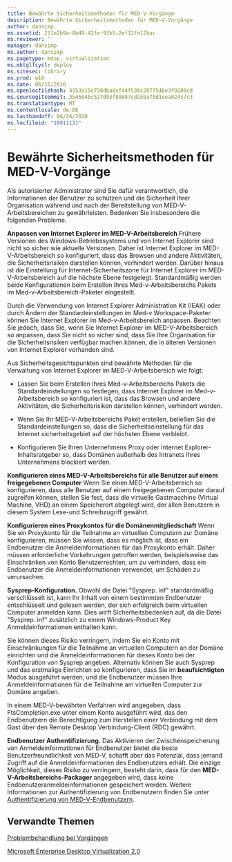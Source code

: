 ```yaml
---
title: Bewährte Sicherheitsmethoden für MED-V-Vorgänge
description: Bewährte Sicherheitsmethoden für MED-V-Vorgänge
author: dansimp
ms.assetid: 231e2b9a-8b49-42fe-93b5-2ef12fe17bac
ms.reviewer: ''
manager: dansimp
ms.author: dansimp
ms.pagetype: mdop, virtualization
ms.mktglfcycl: deploy
ms.sitesec: library
ms.prod: w10
ms.date: 06/16/2016
ms.openlocfilehash: 4353a15c756dba8cf44f530c2077546e3f9288cd
ms.sourcegitcommit: 354664bc527d93f80687cd2eba70d1eea024c7c3
ms.translationtype: MT
ms.contentlocale: de-DE
ms.lasthandoff: 06/26/2020
ms.locfileid: "10811131"
---
```

# Bewährte Sicherheitsmethoden für MED-V-Vorgänge


Als autorisierter Administrator sind Sie dafür verantwortlich, die Informationen der Benutzer zu schützen und die Sicherheit Ihrer Organisation während und nach der Bereitstellung von MED-V-Arbeitsbereichen zu gewährleisten. Bedenken Sie insbesondere die folgenden Probleme.

**Anpassen von Internet Explorer im MED-V-Arbeitsbereich** Frühere Versionen des Windows-Betriebssystems und von Internet Explorer sind nicht so sicher wie aktuelle Versionen. Daher ist Internet Explorer im MED-V-Arbeitsbereich so konfiguriert, dass das Browsen und andere Aktivitäten, die Sicherheitsrisiken darstellen können, verhindert werden. Darüber hinaus ist die Einstellung für Internet-Sicherheitszone für Internet Explorer im MED-V-Arbeitsbereich auf die höchste Ebene festgelegt. Standardmäßig werden beide Konfigurationen beim Erstellen Ihres Med-v-Arbeitsbereichs Pakets im Med-v-Arbeitsbereich-Paketer eingestellt.

Durch die Verwendung von Internet Explorer Administration Kit (IEAK) oder durch Ändern der Standardeinstellungen im Med-v Workspace-Paketer können Sie Internet Explorer im Med-v-Arbeitsbereich anpassen. Beachten Sie jedoch, dass Sie, wenn Sie Internet Explorer im MED-V-Arbeitsbereich so anpassen, dass Sie nicht so sicher sind, dass Sie Ihre Organisation für die Sicherheitsrisiken verfügbar machen können, die in älteren Versionen von Internet Explorer vorhanden sind.

Aus Sicherheitsgesichtspunkten sind bewährte Methoden für die Verwaltung von Internet Explorer im MED-V-Arbeitsbereich wie folgt:

-   Lassen Sie beim Erstellen Ihres Med-v-Arbeitsbereichs Pakets die Standardeinstellungen so festlegen, dass Internet Explorer im Med-v-Arbeitsbereich so konfiguriert ist, dass das Browsen und andere Aktivitäten, die Sicherheitsrisiken darstellen können, verhindert werden.

-   Wenn Sie Ihr MED-V-Arbeitsbereichs Paket erstellen, beließen Sie die Standardeinstellungen so, dass die Sicherheitseinstellung für das Internet sicherheitsgebiet auf der höchsten Ebene verbleibt.

-   Konfigurieren Sie Ihren Unternehmens Proxy oder Internet Explorer-Inhaltsratgeber so, dass Domänen außerhalb des Intranets Ihres Unternehmens blockiert werden.

**Konfigurieren eines MED-V-Arbeitsbereichs für alle Benutzer auf einem freigegebenen Computer** Wenn Sie einen MED-V-Arbeitsbereich so konfigurieren, dass alle Benutzer auf einem freigegebenen Computer darauf zugreifen können, stellen Sie fest, dass die virtuelle Gastmaschine (Virtual Machine, VHD) an einem Speicherort abgelegt wird, der allen Benutzern in diesem System Lese-und Schreibzugriff gewährt.

**Konfigurieren eines Proxykontos für die Domänenmitgliedschaft** Wenn Sie ein Proxykonto für die Teilnahme an virtuellen Computern zur Domäne konfigurieren, müssen Sie wissen, dass es möglich ist, dass ein Endbenutzer die Anmeldeinformationen für das Proxykonto erhält. Daher müssen erforderliche Vorkehrungen getroffen werden, beispielsweise das Einschränken von Konto Benutzerrechten, um zu verhindern, dass ein Endbenutzer die Anmeldeinformationen verwendet, um Schäden zu verursachen.

**Sysprep-Konfiguration.** Obwohl die Datei "Sysprep. inf" standardmäßig verschlüsselt ist, kann Ihr Inhalt von einem bestimmten Endbenutzer entschlüsselt und gelesen werden, der sich erfolgreich beim virtuellen Computer anmelden kann. Dies wirft Sicherheitsbedenken auf, da die Datei "Sysprep. inf" zusätzlich zu einem Windows-Product Key Anmeldeinformationen enthalten kann.

Sie können dieses Risiko verringern, indem Sie ein Konto mit Einschränkungen für die Teilnahme an virtuellen Computern an der Domäne einrichten und die Anmeldeinformationen für dieses Konto bei der Konfiguration von Sysprep angeben. Alternativ können Sie auch Sysprep und das erstmalige Einrichten so konfigurieren, dass Sie im **beaufsichtigten** Modus ausgeführt werden, und die Endbenutzer müssen Ihre Anmeldeinformationen für die Teilnahme am virtuellen Computer zur Domäne angeben.

In einem MED-V-bewährten Verfahren wird angegeben, dass FtsCompletion.exe unter einem Konto ausgeführt wird, das den Endbenutzern die Berechtigung zum Herstellen einer Verbindung mit dem Gast über den Remote Desktop Verbindung-Client (RDC) gewährt.

**Endbenutzer Authentifizierung.** Das Aktivieren der Zwischenspeicherung von Anmeldeinformationen für Endbenutzer bietet die beste Benutzerfreundlichkeit von MED-V, schafft aber das Potenzial, dass jemand Zugriff auf die Anmeldeinformationen des Endbenutzers erhält. Die einzige Möglichkeit, dieses Risiko zu verringern, besteht darin, dass für den **MED-V-Arbeitsbereichs-Packager** angegeben wird, dass keine Endbenutzeranmeldeinformationen gespeichert werden. Weitere Informationen zur Authentifizierung von Endbenutzern finden Sie unter [Authentifizierung von MED-V-Endbenutzern](authentication-of-med-v-end-users.md).

## Verwandte Themen


[Problembehandlung bei Vorgängen](operations-troubleshooting-medv2.md)

[Microsoft Enterprise Desktop Virtualization 2,0](index.md)

 

 





